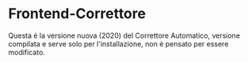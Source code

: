 # Frontend-Correttore
Questa è la versione nuova (2020) del Correttore Automatico, versione compilata e serve solo per l'installazione, non è pensato per essere modificato.
